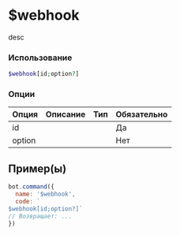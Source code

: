 # $webhook
desc
### Использование
```php
$webhook[id;option?]
```

### Опции

| Опция | Описание | Тип | Обязательно |
|--------|-------------|------|----------|
| id |  |  | Да | 
| option |  |  | Нет | 
## Пример(ы)

```javascript
bot.command({
  name: '$webhook',
  code: `
$webhook[id;option?]`
// Возвращает: ...
})
```